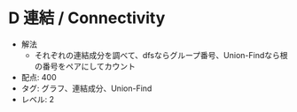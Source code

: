 # D 連結 / Connectivity

- 解法
    - それぞれの連結成分を調べて、dfsならグループ番号、Union-Findなら根の番号をペアにしてカウント
- 配点: 400
- タグ: グラフ、連結成分、Union-Find
- レベル: 2
